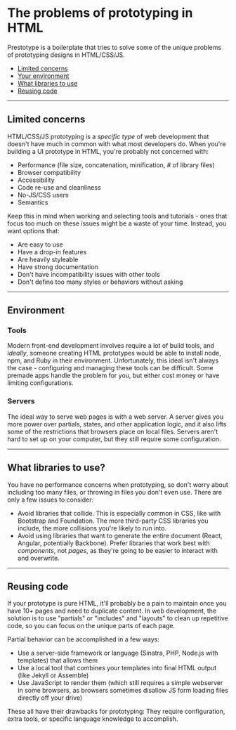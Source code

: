 # The problems of prototyping in HTML

Prestotype is a boilerplate that tries to solve some of the unique problems of prototyping designs in HTML/CSS/JS.

- [Limited concerns](#limited-concerns)
- [Your environment](#environment)
- [What libraries to use](#what-libraries-to-use)
- [Reusing code](#reusing-code)

<hr>

## Limited concerns

HTML/CSS/JS prototyping is a _specific type_ of web development that doesn't have much in common with what most developers do. When you're building a UI prototype in HTML, you're probably not concerned with:

* Performance (file size, concatenation, minification, # of library files)
* Browser compatibility
* Accessibility
* Code re-use and cleanliness
* No-JS/CSS users
* Semantics

Keep this in mind when working and selecting tools and tutorials - ones that focus too much on these issues might be a waste of your time. Instead, you want options that:

* Are easy to use
* Have a drop-in features
* Are heavily styleable
* Have strong documentation
* Don't have incompatibility issues with other tools
* Don't define too many styles or behaviors without asking

<hr>

## Environment

### Tools

Modern front-end development involves require a lot of build tools, and _ideally_, someone creating HTML prototypes would be able to install node, npm, and Ruby in their environment. Unfortunately, this ideal isn't always the case - configuring and managing these tools can be difficult. Some premade apps handle the problem for you, but either cost money or have limiting configurations.

### Servers

The ideal way to serve web pages is with a web server. A server gives you more power over partials, states, and other application logic, and it also lifts some of the restrictions that browsers place on local files. Servers aren't hard to set up on your computer, but they still require some configuration.

<hr>

## What libraries to use?

You have no performance concerns when prototyping, so don't worry about including too many files, or throwing in files you don't even use. There are only a few issues to consider:

* Avoid libraries that collide. This is especially common in CSS, like with Bootstrap and Foundation. The more third-party CSS libraries you include, the more collisions you're likely to run into.
* Avoid using libraries that want to generate the entire document (React, Angular, potentially Backbone). Prefer libraries that work best with _components_, not _pages_, as they're going to be easier to interact with and overwrite.

<hr>

## Reusing code

If your prototype is pure HTML, it'll probably be a pain to maintain once you have 10+ pages and need to duplicate content. In web development, the solution is to use "partials" or "includes" and "layouts" to clean up repetitive code, so you can focus on the unique parts of each page.

Partial behavior can be accomplished in a few ways:

* Use a server-side framework or language (Sinatra, PHP, Node.js with templates) that allows them
* Use a local tool that combines your templates into final HTML output (like Jekyll or Assemble)
* Use JavaScript to render them (which still requires a simple webserver in some browsers, as browsers sometimes disallow JS form loading files directly off your drive)

These all have their drawbacks for prototyping: They require configuration, extra tools, or specific language knowledge to accomplish.
